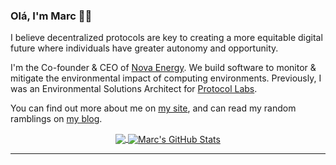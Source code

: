 ### Olá, I'm Marc 👋🏻

I believe decentralized protocols are key to creating a more equitable digital future where individuals have greater autonomy and opportunity.

I'm the Co-founder & CEO of <a href="https://novaenergy.ai/" target="_blank">Nova Energy</a>. We build software to monitor & mitigate the environmental impact of computing environments. Previously, I was an Environmental Solutions Architect for <a href="https://protocol.ai/" target="_blank">Protocol Labs</a>.

You can find out more about me on [my site][1], and can read my random ramblings on [my blog][2].

<p  align="center">

<a href="https://github.com/mjohnson518/mjohnson518">
  <img align="center" src="https://github-readme-stats.vercel.app/api/top-langs/?username=mjohnson518&count_private=true&hide=html,css,scss&title_color=ffffff&text_color=c9cacc&icon_color=2bbc8a&bg_color=1d1f21" />
</a>

<a href="https://github.com/mjohnson518/mjohnson518">
  <img align="center" src="https://github-readme-stats.vercel.app/api?username=mjohnson518&count_private=true&line_height=27&title_color=ffffff&text_color=c9cacc&icon_color=2bbc8a&bg_color=1d1f21" alt="Marc's GitHub Stats" />
</a>

</p>


---










[1]: https://marcjohnson.xyz/
[2]: https://www.second-breakfast.co/
